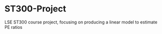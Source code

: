 # ST300-Project
LSE ST300 course project, focusing on producing a linear model to estimate PE ratios
